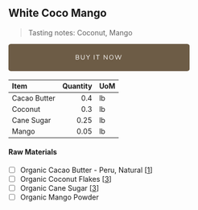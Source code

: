 ## White Coco Mango
> Tasting notes: Coconut, Mango

[![Buy Now](/assets/images/buy-now.png "Buy Now")](https://shop.osocra.com/collections/bars/products/22011708)

| Item | Quantity | UoM  |
| :---     | ---:    | :--- |
| Cacao Butter   | 0.4    | lb    |
| Coconut    | 0.3      | lb      |
| Cane Sugar    | 0.25      | lb      |
| Mango   | 0.05      | lb      |


#### Raw Materials
- [ ] Organic Cacao Butter - Peru, Natural [[1](/vendors)]
- [ ] Organic Coconut Flakes [[3](/vendors)]
- [ ] Organic Cane Sugar [[3](/vendors)]
- [ ] Organic Mango Powder

